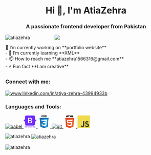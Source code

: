 <h1 align="center">Hi 👋, I'm AtiaZehra</h1>
<h3 align="center">A passionate frontend developer from Pakistan</h3>
<img align="right" src="https://user-images.githubusercontent.com/74038190/236119160-976a0405-caa7-470c-9356-16d43402ea0a.gif" width="350px">
<p align="left"> <img src="https://komarev.com/ghpvc/?username=atiazehra&label=Profile%20views&color=0e75b6&style=flat" alt="atiazehra" /> </p>
🔭 I’m currently working on **portfolio website** <br>
- 🌱 I’m currently learning **XML** <br>
- 📫 How to reach me **atiazehra1566316@gmail.com**<br>
- ⚡ Fun fact **I am creative**
<h3 align="left">Connect with me:</h3>
<p align="left">
<a href="https://linkedin.com/in/www.linkedin.com/in/atiya-zehra-43994933b" target="blank"><img align="center" src="https://raw.githubusercontent.com/rahuldkjain/github-profile-readme-generator/master/src/images/icons/Social/linked-in-alt.svg" alt="www.linkedin.com/in/atiya-zehra-43994933b" height="30" width="40" /></a>
</p>

<h3 align="left">Languages and Tools:</h3>
<p align="left"> <a href="https://babeljs.io/" target="_blank" rel="noreferrer"> <img src="https://www.vectorlogo.zone/logos/babeljs/babeljs-icon.svg" alt="babel" width="40" height="40"/> </a> <a href="https://getbootstrap.com" target="_blank" rel="noreferrer"> <img src="https://raw.githubusercontent.com/devicons/devicon/master/icons/bootstrap/bootstrap-plain-wordmark.svg" alt="bootstrap" width="40" height="40"/> </a> <a href="https://www.w3schools.com/css/" target="_blank" rel="noreferrer"> <img src="https://raw.githubusercontent.com/devicons/devicon/master/icons/css3/css3-original-wordmark.svg" alt="css3" width="40" height="40"/> </a> <a href="https://git-scm.com/" target="_blank" rel="noreferrer"> <img src="https://www.vectorlogo.zone/logos/git-scm/git-scm-icon.svg" alt="git" width="40" height="40"/> </a> <a href="https://www.w3.org/html/" target="_blank" rel="noreferrer"> <img src="https://raw.githubusercontent.com/devicons/devicon/master/icons/html5/html5-original-wordmark.svg" alt="html5" width="40" height="40"/> </a> <a href="https://developer.mozilla.org/en-US/docs/Web/JavaScript" target="_blank" rel="noreferrer"> <img src="https://raw.githubusercontent.com/devicons/devicon/master/icons/javascript/javascript-original.svg" alt="javascript" width="40" height="40"/> </a> </p>

<p><img align="left" src="https://github-readme-stats.vercel.app/api/top-langs?username=atiazehra&show_icons=true&locale=en&layout=compact" alt="atiazehra" /></p>

<p>&nbsp;<img align="center" src="https://github-readme-stats.vercel.app/api?username=atiazehra&show_icons=true&locale=en" alt="atiazehra" /></p>

<p><img align="center" src="https://github-readme-streak-stats.herokuapp.com/?user=atiazehra&" alt="atiazehra" /></p>


